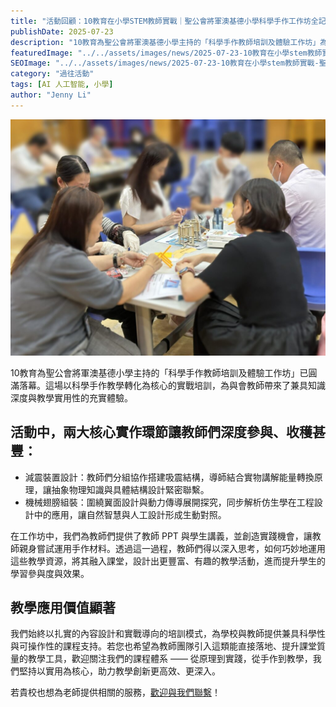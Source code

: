 ```yaml
---
title: "活動回顧：10教育在小學STEM教師實戰｜聖公會將軍澳基德小學科學手作工作坊全記錄"
publishDate: 2025-07-23
description: "10教育為聖公會將軍澳基德小學主持的「科學手作教師培訓及體驗工作坊」為與會教師帶來了兼具知識深度與教學實用性的充實體驗。"
featuredImage: "../../assets/images/news/2025-07-23-10教育在小學stem教師實戰-聖公會將軍澳基德小學科學手作工作坊全記錄/featuredimage.jpg"
SEOImage: "../../assets/images/news/2025-07-23-10教育在小學stem教師實戰-聖公會將軍澳基德小學科學手作工作坊全記錄/featuredimage.jpg"
category: "過往活動"
tags: [AI 人工智能, 小學]
author: "Jenny Li"
---
```


![活動現場照片](../../assets/images/news/2025-07-23-10教育在小學stem教師實戰-聖公會將軍澳基德小學科學手作工作坊全記錄/indeximage.jpg)

10教育為聖公會將軍澳基德小學主持的「科學手作教師培訓及體驗工作坊」已圓滿落幕。這場以科學手作教學轉化為核心的實戰培訓，為與會教師帶來了兼具知識深度與教學實用性的充實體驗。

## 活動中，兩大核心實作環節讓教師們深度參與、收穫甚豐：

* 減震裝置設計：教師們分組協作搭建吸震結構，導師結合實物講解能量轉換原理，讓抽象物理知識與具體結構設計緊密聯繫。
* 機械翅膀組裝：圍繞翼面設計與動力傳導展開探究，同步解析仿生學在工程設計中的應用，讓自然智慧與人工設計形成生動對照。

在工作坊中，我們為教師們提供了教師 PPT 與學生講義，並創造實踐機會，讓教師親身嘗試運用手作材料。透過這一過程，教師們得以深入思考，如何巧妙地運用這些教學資源，將其融入課堂，設計出更豐富、有趣的教學活動，進而提升學生的學習參與度與效果。

## 教學應用價值顯著

我們始終以扎實的內容設計和實戰導向的培訓模式，為學校與教師提供兼具科學性與可操作性的課程支持。若您也希望為教師團隊引入這類能直接落地、提升課堂質量的教學工具，歡迎關注我們的課程體系 —— 從原理到實踐，從手作到教學，我們堅持以實用為核心，助力教學創新更高效、更深入。

若貴校也想為老師提供相關的服務，[歡迎與我們聯繫](https://10botics.com/contact-us/)！